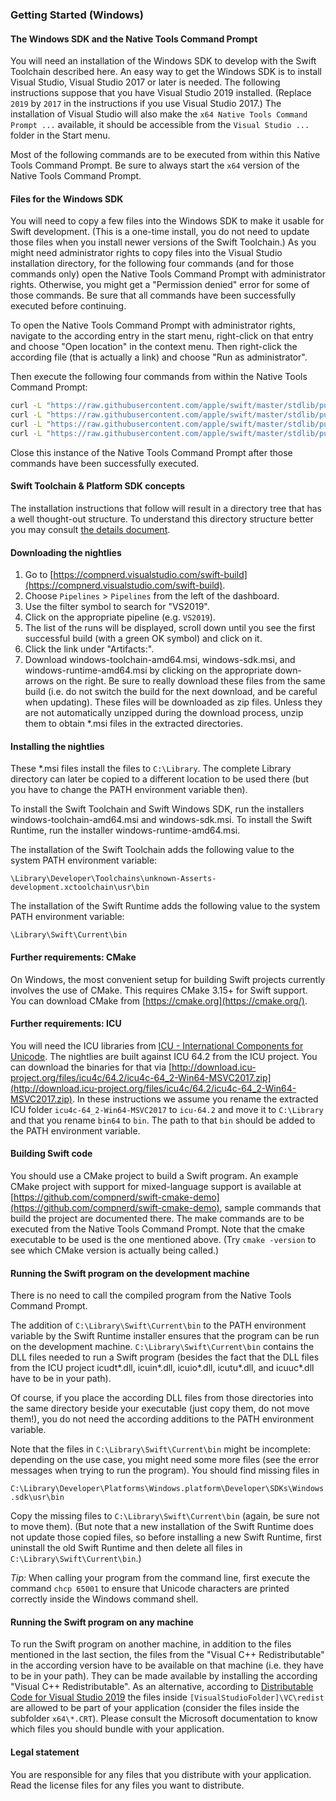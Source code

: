 ### Getting Started (Windows)

#### The Windows SDK and the Native Tools Command Prompt

You will need an installation of the Windows SDK to develop with the Swift Toolchain described here. An easy way to get the Windows SDK is to install Visual Studio, Visual Studio 2017 or later is needed. The following instructions suppose that you have Visual Studio 2019 installed. (Replace `2019` by `2017` in the instructions if you use Visual Studio 2017.) The installation of Visual Studio will also make the `x64 Native Tools Command Prompt ...` available, it should be accessible from the `Visual Studio ...` folder in the Start menu.

Most of the following commands are to be executed from within this Native Tools Command Prompt. Be sure to always start the `x64` version of the Native Tools Command Prompt.

#### Files for the Windows SDK

You will need to copy a few files into the Windows SDK to make it usable for Swift development. (This is a one-time install, you do not need to update those files when you install newer versions of the Swift Toolchain.) As you might need administrator rights to copy files into the Visual Studio installation directory, for the following four commands (and for those commands only) open the Native Tools Command Prompt with administrator rights. Otherwise, you might get a "Permission denied" error for some of those commands. Be sure that all commands have been successfully executed before continuing.

To open the Native Tools Command Prompt with administrator rights, navigate to the according entry in the start menu, right-click on that entry and choose "Open location" in the context menu. Then right-click the according file (that is actually a link) and choose "Run as administrator".

Then execute the following four commands from within the Native Tools Command Prompt:

```cmd
curl -L "https://raw.githubusercontent.com/apple/swift/master/stdlib/public/Platform/ucrt.modulemap" -o "%UniversalCRTSdkDir%\Include\%UCRTVersion%\ucrt\module.modulemap"
curl -L "https://raw.githubusercontent.com/apple/swift/master/stdlib/public/Platform/visualc.modulemap" -o "%VCToolsInstallDir%\include\module.modulemap"
curl -L "https://raw.githubusercontent.com/apple/swift/master/stdlib/public/Platform/visualc.apinotes" -o "%VCToolsInstallDir%\include\visualc.apinotes"
curl -L "https://raw.githubusercontent.com/apple/swift/master/stdlib/public/Platform/winsdk.modulemap" -o "%UniversalCRTSdkDir%\Include\%UCRTVersion%\um\module.modulemap"
```

Close this instance of the Native Tools Command Prompt after those commands have been successfully executed.

#### Swift Toolchain & Platform SDK concepts

The installation instructions that follow will result in a directory tree that has a well thought-out structure. To understand this directory structure better you may consult [the details document](details.md).

#### Downloading the nightlies

1. Go to [https://compnerd.visualstudio.com/swift-build](https://compnerd.visualstudio.com/swift-build).
2. Choose `Pipelines` > `Pipelines` from the left of the dashboard.
3. Use the filter symbol to search for "VS2019".
4. Click on the appropriate pipeline (e.g. `VS2019`).
5. The list of the runs will be displayed, scroll down until you see the first successful build (with a green OK symbol) and click on it.
6. Click the link under "Artifacts:".
7. Download windows-toolchain-amd64.msi, windows-sdk.msi, and windows-runtime-amd64.msi by clicking on the appropriate down-arrows on the right. Be sure to really download these files from the same build (i.e. do not switch the build for the next download, and be careful when updating). These files will be downloaded as zip files. Unless they are not automatically unzipped during the download process, unzip them to obtain \*.msi files in the extracted directories.

#### Installing the nightlies

These \*.msi files install the files to `C:\Library`. The complete Library directory can later be copied to a different location to be used there (but you have to change the PATH environment variable then).

To install the Swift Toolchain and Swift Windows SDK, run the installers windows-toolchain-amd64.msi and windows-sdk.msi. To install the Swift Runtime, run the installer windows-runtime-amd64.msi.

The installation of the Swift Toolchain adds the following value to the system PATH environment variable:

`\Library\Developer\Toolchains\unknown-Asserts-development.xctoolchain\usr\bin`

The installation of the Swift Runtime adds the following value to the system PATH environment variable:

`\Library\Swift\Current\bin`

#### Further requirements: CMake

On Windows, the most convenient setup for building Swift projects currently involves the use of CMake. This requires CMake 3.15+ for Swift support. You can download CMake from [https://cmake.org](https://cmake.org/).

#### Further requirements: ICU

You will need the ICU libraries from [ICU - International Components for Unicode](http://site.icu-project.org/). The nightlies are built against ICU 64.2 from the ICU project. You can download the binaries for that via [http://download.icu-project.org/files/icu4c/64.2/icu4c-64_2-Win64-MSVC2017.zip](http://download.icu-project.org/files/icu4c/64.2/icu4c-64_2-Win64-MSVC2017.zip). In these instructions we assume you rename the extracted ICU folder `icu4c-64_2-Win64-MSVC2017` to `icu-64.2` and move it to `C:\Library` and that you rename `bin64` to `bin`. The path to that `bin` should be added to the PATH environment variable.

#### Building Swift code

You should use a CMake project to build a Swift program. An example CMake project with support for mixed-language support is available at [https://github.com/compnerd/swift-cmake-demo](https://github.com/compnerd/swift-cmake-demo), sample commands that build the project are documented there. The make commands are to be executed from the Native Tools Command Prompt. Note that the cmake executable to be used is the one mentioned above. (Try `cmake -version` to see which CMake version is actually being called.)

#### Running the Swift program on the development machine

There is no need to call the compiled program from the Native Tools Command Prompt.

The addition of `C:\Library\Swift\Current\bin` to the PATH environment variable by the Swift Runtime installer ensures that the program can be run on the development machine. `C:\Library\Swift\Current\bin` contains the DLL files needed to run a Swift program (besides the fact that the DLL files from the ICU project icudt\*.dll, icuin\*.dll, icuio\*.dll, icutu\*.dll, and icuuc\*.dll have to be in your path).

Of course, if you place the according DLL files from those directories into the same directory beside your executable (just copy them, do not move them!), you do not need the according additions to the PATH environment variable.

Note that the files in `C:\Library\Swift\Current\bin` might be incomplete: depending on the use case, you might need some more files (see the error messages when trying to run the program). You should find missing files in

`C:\Library\Developer\Platforms\Windows.platform\Developer\SDKs\Windows.sdk\usr\bin`

Copy the missing files to `C:\Library\Swift\Current\bin` (again, be sure not to move them). (But note that a new installation of the Swift Runtime does not update those copied files, so before installing a new Swift Runtime, first uninstall the old Swift Runtime and then delete all files in `C:\Library\Swift\Current\bin`.)

_Tip:_ When calling your program from the command line, first execute the command `chcp 65001` to ensure that Unicode characters are printed correctly inside the Windows command shell.

#### Running the Swift program on any machine

To run the Swift program on another machine, in addition to the files mentioned in the last section, the files from the "Visual C++ Redistributable" in the according version have to be available on that machine (i.e. they have to be in your path). They can be made available by installing the according "Visual C++ Redistributable". As an alternative, according to [Distributable Code for Visual Studio 2019](https://docs.microsoft.com/en-us/visualstudio/releases/2019/redistribution) the files inside `[VisualStudioFolder]\VC\redist` are allowed to be part of your application (consider the files inside the subfolder `x64\*.CRT`). Please consult the Microsoft documentation to know which files you should bundle with your application.

#### Legal statement

You are responsible for any files that you distribute with your application. Read the license files for any files you want to distribute.